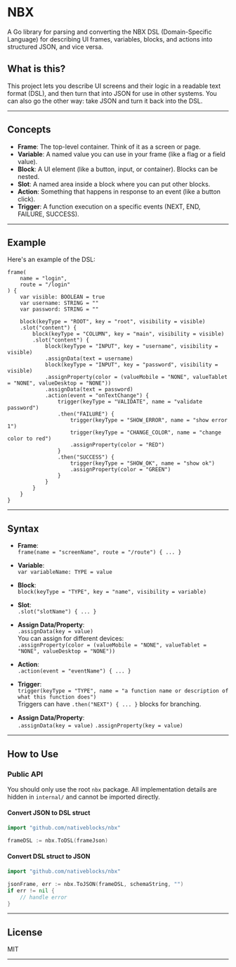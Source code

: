 # NBX

A Go library for parsing and converting the NBX DSL (Domain-Specific Language) for describing UI frames, variables, blocks, and actions into structured JSON, and vice versa.

## What is this?

This project lets you describe UI screens and their logic in a readable text format (DSL), and then turn that into JSON for use in other systems. You can also go the other way: take JSON and turn it back into the DSL.

---

## Concepts

- **Frame**: The top-level container. Think of it as a screen or page.
- **Variable**: A named value you can use in your frame (like a flag or a field value).
- **Block**: A UI element (like a button, input, or container). Blocks can be nested.
- **Slot**: A named area inside a block where you can put other blocks.
- **Action**: Something that happens in response to an event (like a button click).
- **Trigger**: A function execution on a specific events (NEXT, END, FAILURE, SUCCESS).

---

## Example

Here's an example of the DSL:

```
frame(
    name = "login",
    route = "/login"
) {
    var visible: BOOLEAN = true
    var username: STRING = ""
    var password: STRING = ""

    block(keyType = "ROOT", key = "root", visibility = visible)
    .slot("content") {
        block(keyType = "COLUMN", key = "main", visibility = visible)
        .slot("content") {
            block(keyType = "INPUT", key = "username", visibility = visible)
            .assignData(text = username)
            block(keyType = "INPUT", key = "password", visibility = visible)
            .assignProperty(color = (valueMobile = "NONE", valueTablet = "NONE", valueDesktop = "NONE"))
            .assignData(text = password)
            .action(event = "onTextChange") {
                trigger(keyType = "VALIDATE", name = "validate password")
                .then("FAILURE") {
                    trigger(keyType = "SHOW_ERROR", name = "show error 1")
                    trigger(keyType = "CHANGE_COLOR", name = "change color to red")
                    .assignProperty(color = "RED")
                }
                .then("SUCCESS") {
                    trigger(keyType = "SHOW_OK", name = "show ok")
                    .assignProperty(color = "GREEN")
                }
            }
        }    
    }   
}
```

---

## Syntax

- **Frame**:  
  `frame(name = "screenName", route = "/route") { ... }`

- **Variable**:  
  `var variableName: TYPE = value`

- **Block**:  
  `block(keyType = "TYPE", key = "name", visibility = variable)`

- **Slot**:  
  `.slot("slotName") { ... }`

- **Assign Data/Property**:  
  `.assignData(key = value)`  
  You can assign for different devices:  
  `.assignProperty(color = (valueMobile = "NONE", valueTablet = "NONE", valueDesktop = "NONE"))`

- **Action**:  
  `.action(event = "eventName") { ... }`

- **Trigger**:  
  `trigger(keyType = "TYPE", name = "a function name or description of what this function does")`  
  Triggers can have `.then("NEXT") { ... }` blocks for branching.

- **Assign Data/Property**:  
  `.assignData(key = value)`
  `.assignProperty(key = value)`

---

## How to Use

### Public API

You should only use the root `nbx` package. All implementation details are hidden in `internal/` and cannot be imported directly.


#### Convert JSON to DSL struct

```go
import "github.com/nativeblocks/nbx"

frameDSL := nbx.ToDSL(frameJson)
```

#### Convert DSL struct to JSON

```go
import "github.com/nativeblocks/nbx"

jsonFrame, err := nbx.ToJSON(frameDSL, schemaString, "")
if err != nil {
    // handle error
}
```

---

## License

MIT

---
